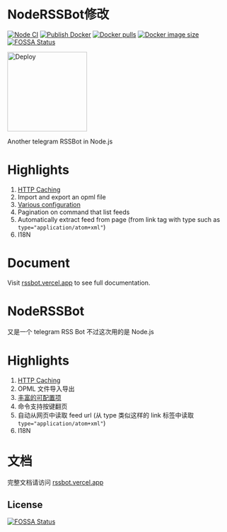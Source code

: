 # NodeRSSBot修改

[![Node CI](https://github.com/fengkx/NodeRSSBot/workflows/Node%20CI/badge.svg?branch=master)](https://github.com/fengkx/NodeRSSBot/actions?query=workflow%3A%22Node+CI%22)
[![Publish Docker](https://github.com/fengkx/NodeRSSBot/workflows/Publish%20Docker/badge.svg?branch=master)](https://github.com/fengkx/NodeRSSBot/actions?query=workflow%3A%22Publish+Docker%22)
[![Docker pulls](https://badgen.net/docker/pulls/fengkx/node_rssbot)](https://hub.docker.com/repository/docker/fengkx/node_rssbot)
[![Docker image size](https://badgen.net/docker/size/fengkx/node_rssbot/latest/amd64)](https://hub.docker.com/repository/docker/fengkx/node_rssbot)
[![FOSSA Status](https://app.fossa.com/api/projects/git%2Bgithub.com%2Ffengkx%2FNodeRSSBot.svg?type=shield)](https://app.fossa.com/projects/git%2Bgithub.com%2Ffengkx%2FNodeRSSBot?ref=badge_shield)

<p>
<a href="https://www.heroku.com/deploy?template=https://github.com/fengkx/NodeRSSBot/tree/master">
  <img width=180 src="https://www.herokucdn.com/deploy/button.svg" alt="Deploy">
</a>
</p>

Another telegram RSSBot in Node.js

# Highlights

1. [HTTP Caching](https://tools.ietf.org/html/rfc7234#section-4.3.1)
1. Import and export an opml file
1. [Various configuration](https://rssbot.vercel.app/guide/configurations)
1. Pagination on command that list feeds
1. Automatically extract feed from page (from link tag with type such as `type="application/atom+xml"`)
1. I18N

# Document

Visit [rssbot.vercel.app](https://rssbot.vercel.app) to see full documentation.

# NodeRSSBot

又是一个 telegram RSS Bot 不过这次用的是 Node.js

# Highlights

1. [HTTP Caching](https://tools.ietf.org/html/rfc7234#section-4.3.1)
1. OPML 文件导入导出
1. [丰富的可配置项](https://rssbot.vercel.app/zh/guide/configurations)
1. 命令支持按键翻页
1. 自动从网页中读取 feed url (从 type 类似这样的 link 标签中读取 `type="application/atom+xml"`)
1. I18N

# 文档

完整文档请访问 [rssbot.vercel.app](https://rssbot.vercel.app/zh)

## License

[![FOSSA Status](https://app.fossa.com/api/projects/git%2Bgithub.com%2Ffengkx%2FNodeRSSBot.svg?type=large)](https://app.fossa.com/projects/git%2Bgithub.com%2Ffengkx%2FNodeRSSBot?ref=badge_large)
